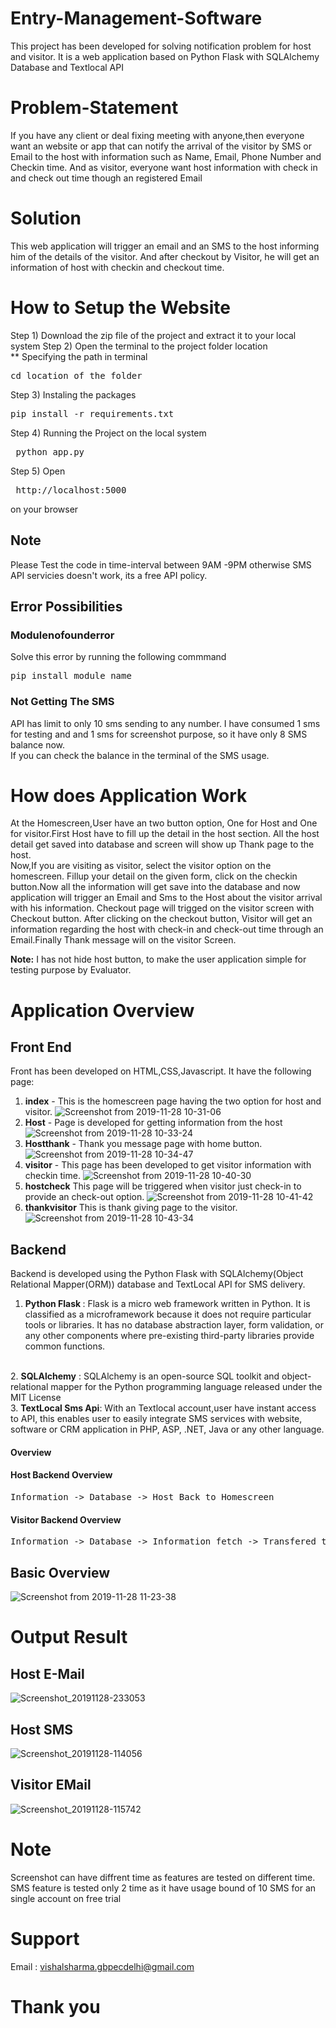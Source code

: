 # Entry-Management-Software
This project has been developed for solving notification problem for host and visitor. It is a web application based on Python Flask with SQLAlchemy Database and Textlocal API

# Problem-Statement
If you have any client or deal fixing meeting with anyone,then everyone want an website or app that can notify the arrival of the visitor by SMS or Email to the host with information such as Name, Email, Phone Number and Checkin time. And as visitor, everyone want host information with check in and check out time though an registered Email

# Solution 
This web application will trigger an email and an SMS to the host informing him of the details of the visitor. And after checkout by Visitor, he will get an information of host with checkin and checkout time.

# How to Setup the Website
Step 1) Download the zip file of the project and extract it to your local system
Step 2) Open the terminal to the project folder location
<br>** Specifying the path in terminal 
<pre>cd location_of_the_folder </pre>
Step 3) Instaling the packages
<pre>pip install -r requirements.txt</pre>
Step 4) Running the Project on the local system
<pre> python app.py </pre>
Step 5) Open 
<pre> http://localhost:5000 </pre>
on your browser


## Note
Please Test the code in time-interval between 9AM -9PM otherwise SMS API servicies doesn't work, its a free API policy.

## Error Possibilities</b>
### Modulenofounderror
Solve this error by running the following commmand
<pre>pip install module_name</pre>
### Not Getting The SMS 
API has limit to only 10 sms sending to any number. I have consumed 1 sms for testing and and 1 sms for screenshot purpose, so it have only 8 SMS balance now.
<br>If you can check the balance in the terminal of the SMS usage.

# How does Application Work
At the Homescreen,User have an two button option, One for Host and One for visitor.First Host have to fill up the detail in the host section. All the host detail get saved into database and screen will show up Thank page to the host.
<br>
Now,If you are visiting as visitor, select the visitor option on the homescreen.
Fillup your detail on the given form, click on the checkin button.Now all the information will get save into the database and now application will trigger an Email and Sms to the Host about the visitor arrival with his information. Checkout page will trigged on the visitor screen with Checkout button. After clicking on the checkout button, Visitor will get an information regarding the host with check-in and check-out time through an Email.Finally Thank message will on the visitor Screen.


<b>Note:</b> I has not hide host button, to make the user application simple for testing purpose by Evaluator.

# Application Overview 
## Front End
Front has been developed on HTML,CSS,Javascript. It have the following page:
1. <b>index</b> - This is the homescreen page having the two option for host and visitor.
![Screenshot from 2019-11-28 10-31-06](https://user-images.githubusercontent.com/37480057/69778442-56781e00-11ca-11ea-9d63-b1a15eec094c.png)
2. <b>Host</b> - Page is developed for getting information from the host
![Screenshot from 2019-11-28 10-33-24](https://user-images.githubusercontent.com/37480057/69778517-90e1bb00-11ca-11ea-8a80-2744df8003e0.png)
3. <b>Hostthank</b> - Thank you message page with home button.
![Screenshot from 2019-11-28 10-34-47](https://user-images.githubusercontent.com/37480057/69778551-ba9ae200-11ca-11ea-9d6f-7b2aee6b63c1.png)
4. <b>visitor</b> - This page has been developed to get visitor information with checkin time.
![Screenshot from 2019-11-28 10-40-30](https://user-images.githubusercontent.com/37480057/69778755-8b38a500-11cb-11ea-8881-2015900943f8.png)
5. <b>hostcheck</b> This page will be triggered when visitor just check-in to provide an check-out option.
![Screenshot from 2019-11-28 10-41-42](https://user-images.githubusercontent.com/37480057/69778804-c0dd8e00-11cb-11ea-9df6-53bac61fbb6f.png)
6. <b>thankvisitor</b> This is thank giving page to the visitor.
![Screenshot from 2019-11-28 10-43-34](https://user-images.githubusercontent.com/37480057/69778869-0732ed00-11cc-11ea-9a67-52c5554c088c.png)
 
## Backend
Backend is developed using the Python Flask with SQLAlchemy(Object Relational Mapper(ORM)) database and TextLocal API for SMS delivery.
1. <b> Python Flask </b> : Flask is a micro web framework written in Python. It is classified as a microframework because it does not require particular tools or libraries. It has no database abstraction layer, form validation, or any other components where pre-existing third-party libraries provide common functions.
<br>
2. <b> SQLAlchemy</b> : SQLAlchemy is an open-source SQL toolkit and object-relational mapper for the Python programming language released under the MIT License
<br>
3. <b> TextLocal Sms Api</b>: With an Textlocal account,user have instant access to API, this enables user to easily integrate SMS services with website, software or CRM application in PHP, ASP, .NET, Java or any other language.

#### Overview
#### Host Backend Overview
<pre>Information -> Database -> Host Back to Homescreen </pre>
#### Visitor Backend Overview
<pre>Information -> Database -> Information fetch -> Transfered to Email and SMS function -> Successfully Transfered to Host -> checkout by visitor -> Information Email to user End.</pre>

## Basic Overview
![Screenshot from 2019-11-28 11-23-38](https://user-images.githubusercontent.com/37480057/69780549-98f12900-11d1-11ea-9de1-bdcd6f627f35.png)

# Output Result
## Host E-Mail
![Screenshot_20191128-233053](https://user-images.githubusercontent.com/37480057/69826059-81e52200-1237-11ea-8e12-0a86c5c6b051.png)

## Host SMS
![Screenshot_20191128-114056](https://user-images.githubusercontent.com/37480057/69782502-3d299e80-11d7-11ea-8f6c-ec2a414c29d7.png)

## Visitor EMail
![Screenshot_20191128-115742](https://user-images.githubusercontent.com/37480057/69782467-25521a80-11d7-11ea-9de1-ef5b0219db8a.png)

# Note
Screenshot can have diffrent time as features are tested on different time. SMS feature is tested only 2 time as it have usage bound of 10 SMS for an single account on free trial

# Support
Email : vishalsharma.gbpecdelhi@gmail.com

# Thank you 
